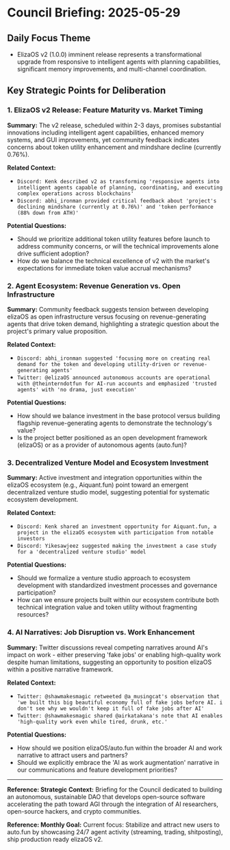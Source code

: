 # Council Briefing: 2025-05-29

## Daily Focus Theme

- ElizaOS v2 (1.0.0) imminent release represents a transformational upgrade from responsive to intelligent agents with planning capabilities, significant memory improvements, and multi-channel coordination.

## Key Strategic Points for Deliberation

### 1. ElizaOS v2 Release: Feature Maturity vs. Market Timing

**Summary:** The v2 release, scheduled within 2-3 days, promises substantial innovations including intelligent agent capabilities, enhanced memory systems, and GUI improvements, yet community feedback indicates concerns about token utility enhancement and mindshare decline (currently 0.76%).

**Related Context:**
- `Discord: Kenk described v2 as transforming 'responsive agents into intelligent agents capable of planning, coordinating, and executing complex operations across blockchains'`
- `Discord: abhi_ironman provided critical feedback about 'project's declining mindshare (currently at 0.76%)' and 'token performance (88% down from ATH)'`

**Potential Questions:**
- Should we prioritize additional token utility features before launch to address community concerns, or will the technical improvements alone drive sufficient adoption?
- How do we balance the technical excellence of v2 with the market's expectations for immediate token value accrual mechanisms?

### 2. Agent Ecosystem: Revenue Generation vs. Open Infrastructure

**Summary:** Community feedback suggests tension between developing elizaOS as open infrastructure versus focusing on revenue-generating agents that drive token demand, highlighting a strategic question about the project's primary value proposition.

**Related Context:**
- `Discord: abhi_ironman suggested 'focusing more on creating real demand for the token and developing utility-driven or revenue-generating agents'`
- `Twitter: @elizaOS announced autonomous accounts are operational with @theinterndotfun for AI-run accounts and emphasized 'trusted agents' with 'no drama, just execution'`

**Potential Questions:**
- How should we balance investment in the base protocol versus building flagship revenue-generating agents to demonstrate the technology's value?
- Is the project better positioned as an open development framework (elizaOS) or as a provider of autonomous agents (auto.fun)?

### 3. Decentralized Venture Model and Ecosystem Investment

**Summary:** Active investment and integration opportunities within the elizaOS ecosystem (e.g., Aiquant.fun) point toward an emergent decentralized venture studio model, suggesting potential for systematic ecosystem development.

**Related Context:**
- `Discord: Kenk shared an investment opportunity for Aiquant.fun, a project in the elizaOS ecosystem with participation from notable investors`
- `Discord: Yikesawjeez suggested making the investment a case study for a 'decentralized venture studio' model`

**Potential Questions:**
- Should we formalize a venture studio approach to ecosystem development with standardized investment processes and governance participation?
- How can we ensure projects built within our ecosystem contribute both technical integration value and token utility without fragmenting resources?

### 4. AI Narratives: Job Disruption vs. Work Enhancement

**Summary:** Twitter discussions reveal competing narratives around AI's impact on work - either preserving 'fake jobs' or enabling high-quality work despite human limitations, suggesting an opportunity to position elizaOS within a positive narrative framework.

**Related Context:**
- `Twitter: @shawmakesmagic retweeted @a_musingcat's observation that 'we built this big beautiful economy full of fake jobs before AI. i don't see why we wouldn't keep it full of fake jobs after AI'`
- `Twitter: @shawmakesmagic shared @airkatakana's note that AI enables 'high-quality work even while tired, drunk, etc.'`

**Potential Questions:**
- How should we position elizaOS/auto.fun within the broader AI and work narrative to attract users and partners?
- Should we explicitly embrace the 'AI as work augmentation' narrative in our communications and feature development priorities?

---
**Reference: Strategic Context:** Briefing for the Council dedicated to building an autonomous, sustainable DAO that develops open-source software accelerating the path toward AGI through the integration of AI researchers, open-source hackers, and crypto communities.

**Reference: Monthly Goal:** Current focus: Stabilize and attract new users to auto.fun by showcasing 24/7 agent activity (streaming, trading, shitposting), ship production ready elizaOS v2.